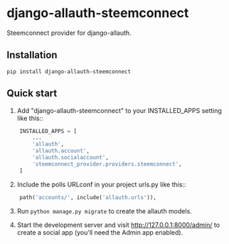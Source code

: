 # django-allauth-steemconnect

Steemconnect provider for django-allauth.

## Installation

```shell
pip install django-allauth-steemconnect
```

## Quick start

1. Add "django-allauth-steemconnect" to your INSTALLED_APPS setting like this::

```python
    INSTALLED_APPS = [
        ...
        'allauth',
        'allauth.account',
        'allauth.socialaccount',
        'steemconnect_provider.providers.steemconnect',
    ]
```

2. Include the polls URLconf in your project urls.py like this::

```python
    path('accounts/', include('allauth.urls')),
```

3. Run `python manage.py migrate` to create the allauth models.

4. Start the development server and visit http://127.0.0.1:8000/admin/
   to create a social app (you'll need the Admin app enabled).
